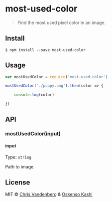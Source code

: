 # most-used-color

> Find the most used pixel color in an image.


## Install

```
$ npm install --save most-used-color
```


## Usage

```js
var mostUsedColor = require('most-used-color')

mostUsedColor('./puppy.png').then(color => {

	console.log(color)

})
```


## API

### mostUsedColor(input)

#### input

Type: `string`

Path to image.

## License

MIT © [Chris Vandenberg](https://github.com/MrChristofferson) & [Oskenso Kashi](https://github.com/Oskenso)
